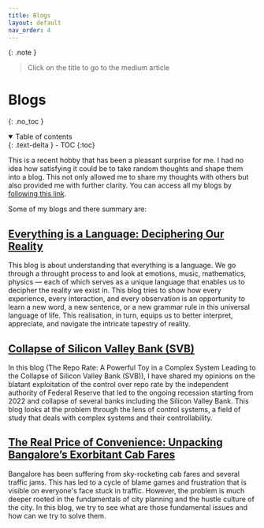 ```yaml
---
title: Blogs
layout: default
nav_order: 4
---
```

{: .note }
> Click on the title to go to the medium article

# Blogs
{: .no_toc }

<details open markdown="block">
  <summary>
    Table of contents
  </summary>
  {: .text-delta }
- TOC
{:toc}
</details>

This is a recent hobby that has been a pleasant surprise for me. I had no idea how satisfying it could be to take random thoughts and shape them into a blog. This not only allowed me to share my thoughts with others but also provided me with further clarity. You can access all my blogs by [following this link](https://medium.com/@dantebhai).

Some of my blogs and there summary are:


## [Everything is a Language: Deciphering Our Reality](https://medium.com/@dantebhai/everything-is-a-language-deciphering-our-reality-166ca02c4b8d)
This blog is about understanding that everything is a language. We go through a throught process to and look at emotions, music, mathematics, physics — each of which serves as a unique language that enables us to decipher the reality we exist in. This blog tries to show how every experience, every interaction, and every observation is an opportunity to learn a new word, a new sentence, or a new grammar rule in this universal language of life. This realisation, in turn, equips us to better interpret, appreciate, and navigate the intricate tapestry of reality.

## [Collapse of Silicon Valley Bank (SVB)](https://medium.com/@dantebhai/role-of-us-government-towards-the-current-economic-condition-56ffae215789)
In this blog (The Repo Rate: A Powerful Toy in a Complex System Leading to the Collapse of Silicon Valley Bank (SVB)), I have shared my opinions on the blatant exploitation of the control over repo rate by the independent authority of Federal Reserve that led to the ongoing recession starting from 2022 and collapse of several banks including the Silicon Valley Bank. This blog looks at the problem through the lens of control systems, a field of study that deals with complex systems and their controllability.

## [The Real Price of Convenience: Unpacking Bangalore’s Exorbitant Cab Fares](https://medium.com/@dantebhai/the-real-price-of-convenience-unpacking-bangalores-exorbitant-cab-fares-c81d9079f1e2)
Bangalore has been suffering from sky-rocketing cab fares and several traffic jams. This has led to a cycle of blame games and frustration that is visible on everyone's face stuck in traffic. However, the problem is much deeper rooted in the fundamentals of city planning and the hustle culture of the city. In this blog, we try to see what are those fundamental issues and how can we try to solve them.